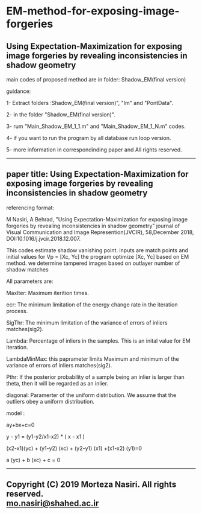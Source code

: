 # EM-method-for-exposing-image-forgeries
Using Expectation-Maximization for exposing image forgeries by revealing inconsistencies in shadow geometry
 -----------------------------------------------------------

 main codes of proposed method are in folder: Shadow_EM(final version)

guidance:

1- Extract folders :Shadow_EM(final version)", "Im"  and  "PontData".

2- in the folder "Shadow_EM(final version)".

3- rum "Main_Shadow_EM_1_1.m" and "Main_Shadow_EM_1_N.m" codes.

4- if you want to run the program by all database run loop version.

5- more information in correspondinding paper and All rights reserved.

  -----------------------------------------------------------
 paper title:
Using Expectation-Maximization for exposing image forgeries by revealing inconsistencies in shadow geometry
  -----------------------------------------------------------
referencing format:

M Nasiri, A Behrad, "Using Expectation-Maximization for exposing image forgeries by revealing inconsistencies in shadow geometry"
journal of Visual Communication and Image Represention(JVCIR), 58,December 2018, DOI:10.1016/j.jvcir.2018.12.007.
 

  This codes estimate shadow vanishing point.
  inputs are match points and initial values for Vp = [Xc, Yc]
  the program optimize [Xc, Yc] based on EM method.
  we determine tampered images based on outlayer number of shadow matches
 
  All parameters are:
 
  MaxIter: Maximum iterition times.
 
  ecr: The minimum limitation of the energy change rate in the iteration
  process.
 
  SigThr: The minimum limitation of the  variance of errors of inliers
  matches(sig2).
 
  Lambda: Percentage of inliers in the samples. This is an inital value
  for EM iteration.
 
  LambdaMinMax: this paprameter limits Maximum and minimum of the variance 
  of errors of inliers matches(sig2). 
 
  Pthr: If the posterior probability of a sample being an inlier is
      larger than theta, then it will be regarded as an inlier.
 
 diagonal: Paramerter of the uniform distribution.
 We assume that the outliers obey a uniform distribution.


  model :
  
  ay+bx+c=0
  
  y - y1 = (y1-y2/x1-x2) * ( x - x1 )
  
  (x2-x1)(yc) + (y1-y2) (xc) + (y2-y1) (x1) +(x1-x2) (y1)=0
  
  a (yc) + b (xc) + c = 0                                            
	
 -----------------------------------------------------------
                                                       
 Copyright (C) 2019 Morteza Nasiri. All rights reserved.  
                   mo.nasiri@shahed.ac.ir              
-----------------------------------------------------------

